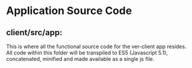 # Application Source Code

## client/src/app:

This is where all the functional source code for the ver-client app resides. All code within this folder will be
transpiled to ES5 (Javascript 5.1), concatenated, minified and made available as a single js file.